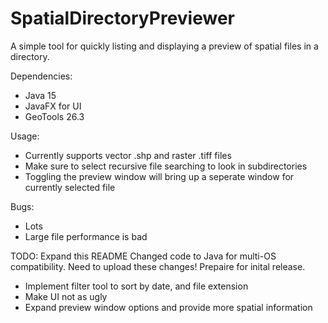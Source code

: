 # SpatialDirectoryPreviewer
A simple tool for quickly listing and displaying a preview of spatial files in a directory.

Dependencies:
- Java 15
- JavaFX for UI
- GeoTools 26.3 

Usage:
- Currently supports vector .shp and raster .tiff files
- Make sure to select recursive file searching to look in subdirectories
- Toggling the preview window will bring up a seperate window for currently selected file

Bugs:
- Lots
- Large file performance is bad

TODO:
Expand this README
Changed code to Java for multi-OS compatibility. Need to upload these changes!
Prepaire for inital release.

- Implement filter tool to sort by date, and file extension
- Make UI not as ugly
- Expand preview window options and provide more spatial information
